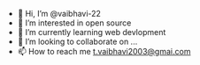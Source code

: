 - 👋 Hi, I’m @vaibhavi-22
- 👀 I’m interested in open source
- 🌱 I’m currently learning web devlopment
- 💞️ I’m looking to collaborate on ...
- 📫 How to reach me t.vaibhavi2003@gmai.com

<!---
vaibhavi-22/vaibhavi-22 is a ✨ special ✨ repository because its `README.md` (this file) appears on your GitHub profile.
You can click the Preview link to take a look at your changes.
--->
